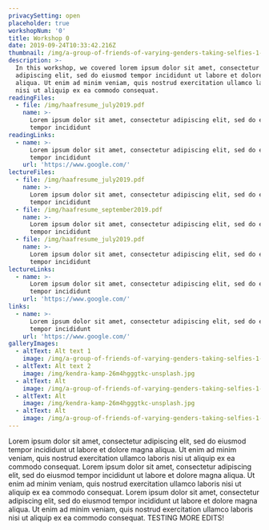 ```yaml
---
privacySetting: open
placeholder: true
workshopNum: '0'
title: Workshop 0
date: 2019-09-24T10:33:42.216Z
thumbnail: /img/a-group-of-friends-of-varying-genders-taking-selfies-1-.jpg
description: >-
  In this workshop, we covered lorem ipsum dolor sit amet, consectetur
  adipiscing elit, sed do eiusmod tempor incididunt ut labore et dolore magna
  aliqua. Ut enim ad minim veniam, quis nostrud exercitation ullamco laboris
  nisi ut aliquip ex ea commodo consequat.
readingFiles:
  - file: /img/haafresume_july2019.pdf
    name: >-
      Lorem ipsum dolor sit amet, consectetur adipiscing elit, sed do eiusmod
      tempor incididunt
readingLinks:
  - name: >-
      Lorem ipsum dolor sit amet, consectetur adipiscing elit, sed do eiusmod
      tempor incididunt
    url: 'https://www.google.com/'
lectureFiles:
  - file: /img/haafresume_july2019.pdf
    name: >-
      Lorem ipsum dolor sit amet, consectetur adipiscing elit, sed do eiusmod
      tempor incididunt
  - file: /img/haafresume_september2019.pdf
    name: >-
      Lorem ipsum dolor sit amet, consectetur adipiscing elit, sed do eiusmod
      tempor incididunt
  - file: /img/haafresume_july2019.pdf
    name: >-
      Lorem ipsum dolor sit amet, consectetur adipiscing elit, sed do eiusmod
      tempor incididunt
lectureLinks:
  - name: >-
      Lorem ipsum dolor sit amet, consectetur adipiscing elit, sed do eiusmod
      tempor incididunt
    url: 'https://www.google.com/'
links:
  - name: >-
      Lorem ipsum dolor sit amet, consectetur adipiscing elit, sed do eiusmod
      tempor incididunt
    url: 'https://www.google.com/'
galleryImages:
  - altText: Alt text 1
    image: /img/a-group-of-friends-of-varying-genders-taking-selfies-1-.jpg
  - altText: Alt text 2
    image: /img/kendra-kamp-26m4hgggtkc-unsplash.jpg
  - altText: Alt
    image: /img/a-group-of-friends-of-varying-genders-taking-selfies-1-.jpg
  - altText: Alt
    image: /img/kendra-kamp-26m4hgggtkc-unsplash.jpg
  - altText: Alt
    image: /img/a-group-of-friends-of-varying-genders-taking-selfies-1-.jpg
---
```

Lorem ipsum dolor sit amet, consectetur adipiscing elit, sed do eiusmod tempor incididunt ut labore et dolore magna aliqua. Ut enim ad minim veniam, quis nostrud exercitation ullamco laboris nisi ut aliquip ex ea commodo consequat. Lorem ipsum dolor sit amet, consectetur adipiscing elit, sed do eiusmod tempor incididunt ut labore et dolore magna aliqua. Ut enim ad minim veniam, quis nostrud exercitation ullamco laboris nisi ut aliquip ex ea commodo consequat. Lorem ipsum dolor sit amet, consectetur adipiscing elit, sed do eiusmod tempor incididunt ut labore et dolore magna aliqua. Ut enim ad minim veniam, quis nostrud exercitation ullamco laboris nisi ut aliquip ex ea commodo consequat. TESTING MORE EDITS!
